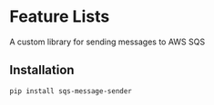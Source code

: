 # Feature Lists

A custom library for sending messages to AWS SQS

## Installation

```bash
pip install sqs-message-sender


